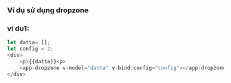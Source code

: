 
### Ví dụ sử dụng dropzone
### vi du1: 
```js
let datta= [];
let config = 2;
<div>
    <p>{{datta}}<p>
    <app-dropzone v-model="datta" v-bind:config="config"></app-dropzone>
</div>
```